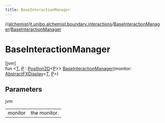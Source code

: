 ```yaml
---
title: BaseInteractionManager
---
```

//[alchemist](../../../index.html)/[it.unibo.alchemist.boundary.interactions](../index.html)/[BaseInteractionManager](index.html)/[BaseInteractionManager](-base-interaction-manager.html)



# BaseInteractionManager



[jvm]\
fun <[T](index.html), [P](index.html) : [Position2D](../../it.unibo.alchemist.model.interfaces/-position2-d/index.html)<[P](index.html)>> [BaseInteractionManager](-base-interaction-manager.html)(monitor: [AbstractFXDisplay](../../it.unibo.alchemist.boundary.monitors/-abstract-f-x-display/index.html)<[T](index.html), [P](index.html)>)



## Parameters


jvm

| | |
|---|---|
| monitor | the monitor. |




